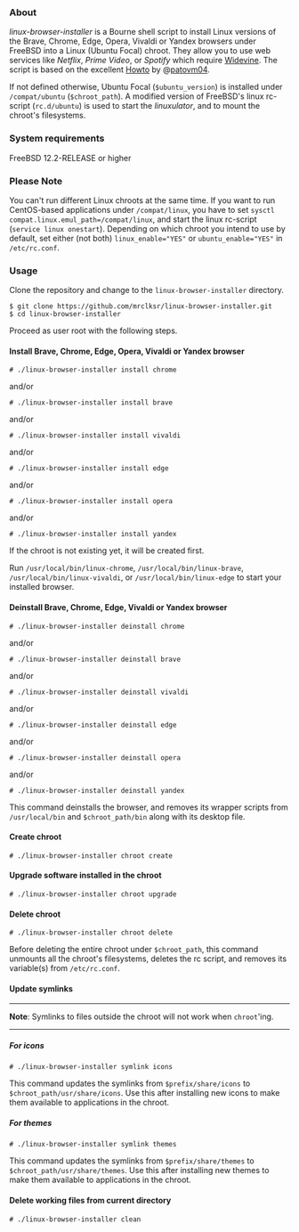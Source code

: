 ### About

*linux-browser-installer* is a Bourne shell script to install Linux versions of
the Brave, Chrome, Edge, Opera, Vivaldi or Yandex browsers under FreeBSD into a
Linux (Ubuntu Focal) chroot.
They allow you to use web services like *Netflix*, *Prime Video*, or *Spotify*
which require [Widevine](https://en.wikipedia.org/wiki/Widevine).
The script is based on the excellent [Howto](https://forums.freebsd.org/threads/linuxulator-how-to-run-google-chrome-linux-binary-on-freebsd.77559/) by @[patovm04](https://github.com/patovm04).

If not defined otherwise, Ubuntu Focal (`$ubuntu_version`) is installed under
`/compat/ubuntu` (`$chroot_path`). A modified version of FreeBSD's linux rc-script
(`rc.d/ubuntu`) is used to start the *linuxulator*, and to mount the chroot's
filesystems.

### System requirements

FreeBSD 12.2-RELEASE or higher

### Please Note

You can't run different Linux chroots at the same time. If you want to run
CentOS-based applications under `/compat/linux`, you have to set
`sysctl compat.linux.emul_path=/compat/linux`, and start the linux rc-script
(`service linux onestart`). Depending on which chroot you intend to use by
default, set either (not both) `linux_enable="YES"` or `ubuntu_enable="YES"`
in `/etc/rc.conf`.

### Usage

Clone the repository and change to the `linux-browser-installer` directory.

````
$ git clone https://github.com/mrclksr/linux-browser-installer.git
$ cd linux-browser-installer
````

Proceed as user root with the following steps.

#### Install Brave, Chrome, Edge, Opera, Vivaldi or Yandex browser

````
# ./linux-browser-installer install chrome
````

and/or

````
# ./linux-browser-installer install brave
````

and/or

````
# ./linux-browser-installer install vivaldi
````

and/or

````
# ./linux-browser-installer install edge
````

and/or

````
# ./linux-browser-installer install opera
````

and/or

````
# ./linux-browser-installer install yandex
````

If the chroot is not existing yet, it will be created first.

Run `/usr/local/bin/linux-chrome`, `/usr/local/bin/linux-brave`,
`/usr/local/bin/linux-vivaldi`, or `/usr/local/bin/linux-edge`
to start your installed browser.

#### Deinstall Brave, Chrome, Edge, Vivaldi or Yandex browser

````
# ./linux-browser-installer deinstall chrome
````

and/or

````
# ./linux-browser-installer deinstall brave
````

and/or

````
# ./linux-browser-installer deinstall vivaldi
````

and/or

````
# ./linux-browser-installer deinstall edge
````

and/or

````
# ./linux-browser-installer deinstall opera
````

and/or

````
# ./linux-browser-installer deinstall yandex
````

This command deinstalls the browser, and removes its wrapper
scripts from `/usr/local/bin` and `$chroot_path/bin` along with its
desktop file.

#### Create chroot

````
# ./linux-browser-installer chroot create
````

#### Upgrade software installed in the chroot

````
# ./linux-browser-installer chroot upgrade
````

#### Delete chroot

````
# ./linux-browser-installer chroot delete
````

Before deleting the entire chroot under `$chroot_path`, this command
unmounts all the chroot's filesystems, deletes the rc script, and removes its
variable(s) from `/etc/rc.conf`.

#### Update symlinks
- - -

**Note**: Symlinks to files outside the chroot will not work when `chroot`'ing.

- - -

##### For icons

````
# ./linux-browser-installer symlink icons
````

This command updates the symlinks from `$prefix/share/icons` to
`$chroot_path/usr/share/icons`. Use this after installing new icons
to make them available to applications in the chroot.

##### For themes
````
# ./linux-browser-installer symlink themes
````

This command updates the symlinks from `$prefix/share/themes` to
`$chroot_path/usr/share/themes`. Use this after installing new themes
to make them available to applications in the chroot.

#### Delete working files from current directory
````
# ./linux-browser-installer clean
````

